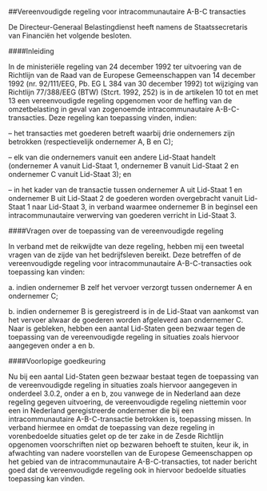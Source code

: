 <meta http-equiv='Content-Type' content='text/html; charset=utf-8' />

##Vereenvoudigde regeling voor intracommunautaire A-B-C transacties

De Directeur-Generaal Belastingdienst heeft namens de Staatssecretaris van Financiën het volgende besloten.     

####Inleiding

In de ministeriële regeling van 24 december 1992 ter uitvoering van de Richtlijn van de Raad van de Europese Gemeenschappen van 14 december 1992 (nr. 92/111/EEG, Pb. EG L 384 van 30 december 1992) tot wijziging van Richtlijn 77/388/EEG (BTW) (Stcrt. 1992, 252) is in de artikelen 10 tot en met 13 een vereenvoudigde regeling opgenomen voor de heffing van de omzetbelasting in geval van zogenoemde intracommunautaire A-B-C-transacties. Deze regeling kan toepassing vinden, indien: 

– het transacties met goederen betreft waarbij drie ondernemers zijn betrokken (respectievelijk ondernemer A, B en C);  

– elk van die ondernemers vanuit een andere Lid-Staat handelt (ondernemer A vanuit Lid-Staat 1, ondernemer B vanuit Lid-Staat 2 en ondernemer C vanuit Lid-Staat 3); en  

– in het kader van de transactie tussen ondernemer A uit Lid-Staat 1 en ondernemer B uit Lid-Staat 2 de goederen worden overgebracht vanuit Lid-Staat 1 naar Lid-Staat 3, in verband waarmee ondernemer B in beginsel een intracommunautaire verwerving van goederen verricht in Lid-Staat 3.      

####Vragen over de toepassing van de vereenvoudigde regeling

In verband met de reikwijdte van deze regeling, hebben mij een tweetal vragen van de zijde van het bedrijfsleven bereikt. Deze betreffen of de vereenvoudigde regeling voor intracommunautaire A-B-C-transacties ook toepassing kan vinden: 

a. indien ondernemer B zelf het vervoer verzorgt tussen ondernemer A en ondernemer C;  

b. indien ondernemer B is geregistreerd is in de Lid-Staat van aankomst van het vervoer alwaar de goederen worden afgeleverd aan ondernemer C.   Naar is gebleken, hebben een aantal Lid-Staten geen bezwaar tegen de toepassing van de vereenvoudigde regeling in situaties zoals hiervoor aangegeven onder a en b.    

####Voorlopige goedkeuring

Nu bij een aantal Lid-Staten geen bezwaar bestaat tegen de toepassing van de vereenvoudigde regeling in situaties zoals hiervoor aangegeven in onderdeel 3.0.2, onder a en b, zou vanwege de in Nederland aan deze regeling gegeven uitvoering, de vereenvoudigde regeling niettemin voor een in Nederland geregistreerde ondernemer die bij een intracommunautaire A-B-C-transactie betrokken is, toepassing missen. In verband hiermee en omdat de toepassing van deze regeling in vorenbedoelde situaties gelet op de ter zake in de Zesde Richtlijn opgenomen voorschriften niet op bezwaren behoeft te stuiten, keur ik, in afwachting van nadere voorstellen van de Europese Gemeenschappen op het gebied van de intracommunautaire A-B-C-transacties, tot nader bericht goed dat de vereenvoudigde regeling ook in hiervoor bedoelde situaties toepassing kan vinden.     
